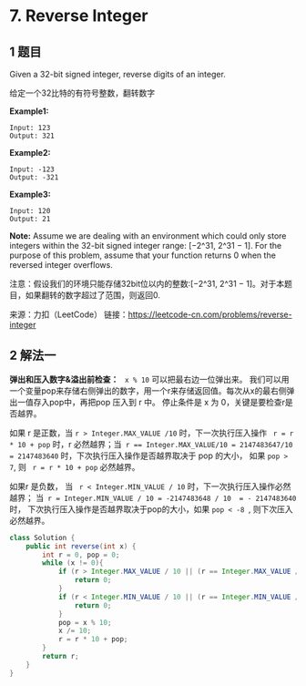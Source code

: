 # 7. Reverse Integer

## 1 题目

Given a 32-bit signed integer, reverse digits of an integer.

给定一个32比特的有符号整数，翻转数字

**Example1:**

```
Input: 123
Output: 321
```

**Example2:**

```
Input: -123
Output: -321
```

**Example3:**

```
Input: 120
Output: 21
```

**Note:**
Assume we are dealing with an environment which could only store integers within the 32-bit signed integer range: [−2^31,  2^31 − 1]. For the purpose of this problem, assume that your function returns 0 when the reversed integer overflows.

注意：假设我们的环境只能存储32bit位以内的整数:[−2^31,  2^31 − 1]。对于本题目，如果翻转的数字超过了范围，则返回0.

来源：力扣（LeetCode）
链接：https://leetcode-cn.com/problems/reverse-integer

## 2 解法一

**弹出和压入数字&溢出前检查：** ``` x % 10``` 可以把最右边一位弹出来。 我们可以用一个变量pop来存储右侧弹出的数字，用一个r来存储返回值。每次从x的最右侧弹出一值存入pop中，再把pop 压入到 r 中。 停止条件是 x 为 0，关键是要检查r是否越界。

如果 r 是正数，当 ``` r > Integer.MAX_VALUE /10 ``` 时，下一次执行压入操作 ``` r = r * 10 + pop``` 时，r 必然越界；当``` r == Integer.MAX_VALUE/10 = 2147483647/10 = 2147483640``` 时，下次执行压入操作是否越界取决于 pop 的大小， 如果 ``` pop > 7 ```, 则  ``` r = r * 10 + pop``` 必然越界。

如果r 是负数， 当 ``` r < Integer.MIN_VALUE / 10``` 时，下一次执行压入操作必然越界； 当``` r = Integer.MIN_VALUE / 10 = -2147483648 / 10  = - 2147483640``` 时， 下次执行压入操作是否越界取决于pop的大小，如果 ```pop < -8 ```, 则下次压入必然越界。

```java
class Solution {
    public int reverse(int x) {
        int r = 0, pop = 0;
        while (x != 0){
            if (r > Integer.MAX_VALUE / 10 || (r == Integer.MAX_VALUE / 10 && pop > 7)){
                return 0;
            }
            if (r < Integer.MIN_VALUE / 10 || (r == Integer.MIN_VALUE / 10 && pop < -8)){
                return 0;
            }
            pop = x % 10;
            x /= 10;
            r = r * 10 + pop;
        }
        return r;
    }
}
```

